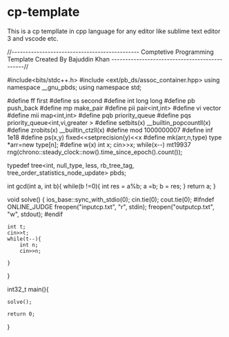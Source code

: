 # cp-template
This is a cp templlate in cpp language for any editor like sublime text editor 3 and vscode etc.

//---------------------------------------------- Comptetive Programming Template Created By Bajuddin Khan ----------------------------------------------//

#include<bits/stdc++.h>
#include <ext/pb_ds/assoc_container.hpp>
using namespace __gnu_pbds;
using namespace std;

#define ff              first
#define ss              second
#define int             long long
#define pb              push_back
#define mp              make_pair
#define pii             pair<int,int>
#define vi              vector<int>
#define mii             map<int,int>
#define pqb             priority_queue<int>
#define pqs             priority_queue<int,vi,greater<int> >
#define setbits(x)      __builtin_popcountll(x)
#define zrobits(x)      __builtin_ctzll(x)
#define mod             1000000007
#define inf             1e18
#define ps(x,y)         fixed<<setprecision(y)<<x
#define mk(arr,n,type)  type *arr=new type[n];
#define w(x)            int x; cin>>x; while(x--)
mt19937                 rng(chrono::steady_clock::now().time_since_epoch().count());

typedef tree<int, null_type, less<int>, rb_tree_tag, tree_order_statistics_node_update> pbds;


int gcd(int a, int b){
	while(b !=0){
		int res = a%b;
		a =b;
		b = res;
	}
	return a;
}

void solve()
{
	ios_base::sync_with_stdio(0); cin.tie(0); cout.tie(0);
#ifndef ONLINE_JUDGE
	freopen("inputcp.txt", "r", stdin);
	freopen("outputcp.txt", "w", stdout);
#endif

	int t;
	cin>>t;
	while(t--){
		int n;
		cin>>n;
  
	}

}

int32_t main(){

    solve();

	return 0;
}
